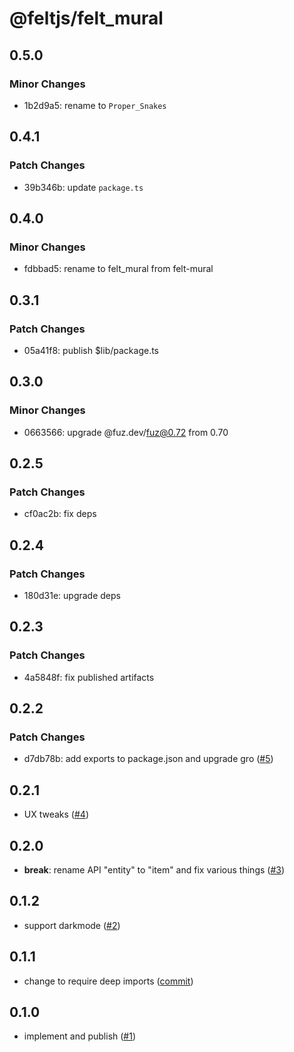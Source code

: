 # @feltjs/felt_mural

## 0.5.0

### Minor Changes

- 1b2d9a5: rename to `Proper_Snakes`

## 0.4.1

### Patch Changes

- 39b346b: update `package.ts`

## 0.4.0

### Minor Changes

- fdbbad5: rename to felt_mural from felt-mural

## 0.3.1

### Patch Changes

- 05a41f8: publish $lib/package.ts

## 0.3.0

### Minor Changes

- 0663566: upgrade @fuz.dev/fuz@0.72 from 0.70

## 0.2.5

### Patch Changes

- cf0ac2b: fix deps

## 0.2.4

### Patch Changes

- 180d31e: upgrade deps

## 0.2.3

### Patch Changes

- 4a5848f: fix published artifacts

## 0.2.2

### Patch Changes

- d7db78b: add exports to package.json and upgrade gro
  ([#5](https://github.com/feltjs/felt_mural/pull/5))

## 0.2.1

- UX tweaks
  ([#4](https://github.com/feltjs/felt_mural/pull/4))

## 0.2.0

- **break**: rename API "entity" to "item" and fix various things
  ([#3](https://github.com/feltjs/felt_mural/pull/3))

## 0.1.2

- support darkmode
  ([#2](https://github.com/feltjs/felt_mural/pull/2))

## 0.1.1

- change to require deep imports
  ([commit](https://github.com/feltjs/felt_mural/commit/f81ecf10bcea062359b6f9905a1e90075e580934))

## 0.1.0

- implement and publish
  ([#1](https://github.com/feltjs/felt_mural/pull/1))
